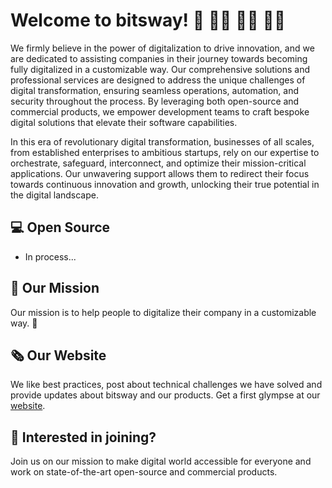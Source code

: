 # Welcome to bitsway! 👋 👋🏿 👋🏻 👋🏽

We firmly believe in the power of digitalization to drive innovation, and we are dedicated to assisting companies in their journey towards becoming fully digitalized in a customizable way. Our comprehensive solutions and professional services are designed to address the unique challenges of digital transformation, ensuring seamless operations, automation, and security throughout the process. By leveraging both open-source and commercial products, we empower development teams to craft bespoke digital solutions that elevate their software capabilities.

In this era of revolutionary digital transformation, businesses of all scales, from established enterprises to ambitious startups, rely on our expertise to orchestrate, safeguard, interconnect, and optimize their mission-critical applications. Our unwavering support allows them to redirect their focus towards continuous innovation and growth, unlocking their true potential in the digital landscape.

## 💻 Open Source

- In process...

## 🎯 Our Mission
Our mission is to help people to digitalize their company in a customizable way. 🚀

## 🗞️ Our Website

We like best practices, post about technical challenges we have solved and provide updates about bitsway and our products. Get a first glympse at our [website](https://bitsway.dev).

## 👔 Interested in joining?

Join us on our mission to make digital world accessible for everyone and work on state-of-the-art open-source and commercial products.
